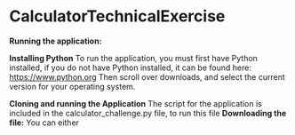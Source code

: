# CalculatorTechnicalExercise

**Running the application:**

**Installing Python**
To run the application, you must first have Python installed, if you do not have Python installed, it can be found here: https://www.python.org
Then scroll over downloads, and select the current version for your operating system.

**Cloning and running the Application**
The script for the application is included in the calculator_challenge.py file, to run this file
**Downloading the file:**
You can either

